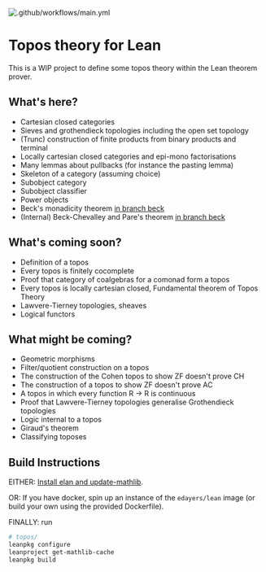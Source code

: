 ![.github/workflows/main.yml](https://github.com/b-mehta/topos/workflows/.github/workflows/main.yml/badge.svg)

# Topos theory for Lean

This is a WIP project to define some topos theory within the Lean theorem prover.

## What's here?
- Cartesian closed categories
- Sieves and grothendieck topologies including the open set topology
- (Trunc) construction of finite products from binary products and terminal
- Locally cartesian closed categories and epi-mono factorisations
- Many lemmas about pullbacks (for instance the pasting lemma)
- Skeleton of a category (assuming choice)
- Subobject category
- Subobject classifier
- Power objects
- Beck's monadicity theorem [in branch beck](https://github.com/b-mehta/topos/tree/beck)
- (Internal) Beck-Chevalley and Pare's theorem [in branch beck](https://github.com/b-mehta/topos/tree/beck)

## What's coming soon?
- Definition of a topos
- Every topos is finitely cocomplete
- Proof that category of coalgebras for a comonad form a topos
- Every topos is locally cartesian closed, Fundamental theorem of Topos Theory
- Lawvere-Tierney topologies, sheaves
- Logical functors

## What might be coming?
- Geometric morphisms
- Filter/quotient construction on a topos
- The construction of the Cohen topos to show ZF doesn't prove CH
- The construction of a topos to show ZF doesn't prove AC
- A topos in which every function R -> R is continuous
- Proof that Lawvere-Tierney topologies generalise Grothendieck topologies
- Logic internal to a topos
- Giraud's theorem
- Classifying toposes

## Build Instructions

EITHER:
[Install elan and update-mathlib](https://github.com/leanprover-community/mathlib/tree/master/docs/install).

OR:
If you have docker, spin up an instance of the `edayers/lean` image (or build your own using the provided Dockerfile).

FINALLY:
run
``` sh
# topos/
leanpkg configure
leanproject get-mathlib-cache
leanpkg build
```
